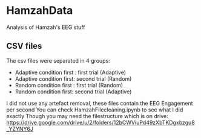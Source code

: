 # HamzahData
Analysis of Hamzah's EEG stuff

## CSV files
The csv files were separated in 4 groups:
- Adaptive condition first : first trial (Adaptive)
- Adaptive condition first: second trial (Random)
- Random condition first : first trial (Random)
- Random condition first: second trial (Adaptive)

I did not use any artefact removal, these files contain the EEG Engagement per second
You can check HamzahFilecleaning.ipynb to see what I did exactly
Though you may need the filestructure which is on drive: https://drive.google.com/drive/u/2/folders/12bCWViuPd49zXbTKDgxbzgu8_YZYNY6J

